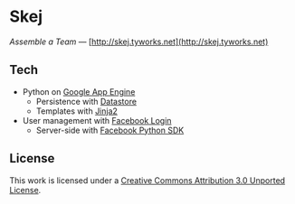# Skej
*Assemble a Team* — [http://skej.tyworks.net](http://skej.tyworks.net)

## Tech
* Python on [Google App Engine](https://developers.google.com/appengine/)
	* Persistence with [Datastore](https://developers.google.com/appengine/docs/python/datastore/)
	* Templates with [Jinja2](http://jinja.pocoo.org/docs/)
* User management with [Facebook Login](https://developers.facebook.com/docs/concepts/login/)
	* Server-side with [Facebook Python SDK](https://github.com/pythonforfacebook/facebook-sdk/)

## License
This work is licensed under a [Creative Commons Attribution 3.0 Unported License](http://creativecommons.org/licenses/by/3.0/).
